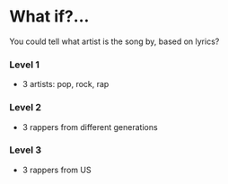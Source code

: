 # What if?...
You could tell what artist is the song by, based on lyrics?

### **Level 1**
* 3 artists: pop, rock, rap

### **Level 2**
* 3 rappers from different generations

### **Level 3**
* 3 rappers from US
